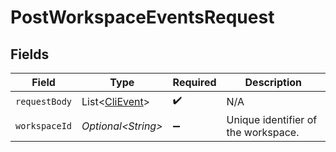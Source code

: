 # PostWorkspaceEventsRequest


## Fields

| Field                                              | Type                                               | Required                                           | Description                                        |
| -------------------------------------------------- | -------------------------------------------------- | -------------------------------------------------- | -------------------------------------------------- |
| `requestBody`                                      | List\<[CliEvent](../../models/shared/CliEvent.md)> | :heavy_check_mark:                                 | N/A                                                |
| `workspaceId`                                      | *Optional\<String>*                                | :heavy_minus_sign:                                 | Unique identifier of the workspace.                |